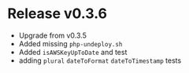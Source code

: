 # Release v0.3.6

- Upgrade from v0.3.5
- Added missing `php-undeploy.sh`
- Added `isAWSKeyUpToDate` and test
- adding `plural` `dateToFormat` `dateToTimestamp` tests
